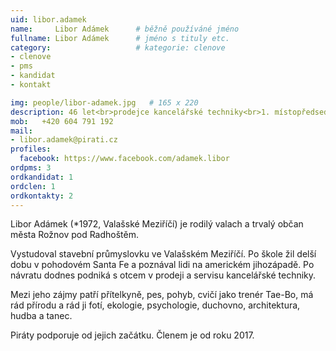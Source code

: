```yaml
---
uid: libor.adamek
name:     Libor Adámek  	# běžně používáné jméno
fullname: Libor Adámek  	# jméno s tituly etc.
category:                   # kategorie: clenove
- clenove
- pms
- kandidat
- kontakt

img: people/libor-adamek.jpg   # 165 x 220
description: 46 let<br>prodejce kancelářské techniky<br>1. místopředseda Pirátů MS ValMez # kratký popis, max 160 znaků
mob:   +420 604 791 192
mail:
- libor.adamek@pirati.cz
profiles:
  facebook: https://www.facebook.com/adamek.libor
ordpms: 3
ordkandidat: 1
ordclen: 1
ordkontakty: 2 
---
```


Libor Adámek (*1972, Valašské Meziříčí) je rodilý valach a trvalý občan města Rožnov pod Radhoštěm.

Vystudoval stavební průmyslovku ve Valašském Meziříčí. Po škole žil delší dobu v pohodovém Santa Fe a poznával lidi na americkém jihozápadě. Po návratu dodnes podniká s otcem v prodeji a servisu kancelářské techniky.

Mezi jeho zájmy patří přítelkyně, pes, pohyb, cvičí jako trenér Tae-Bo, má rád přírodu a rád ji fotí, ekologie, psychologie, duchovno, architektura, hudba a tanec.

Piráty podporuje od jejich začátku. Členem je od roku 2017.
